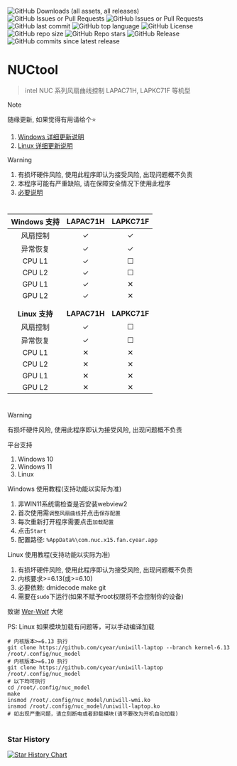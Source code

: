 ![GitHub Downloads (all assets, all releases)](https://img.shields.io/github/downloads/cyear/NUCtool/total?style=for-the-badge)
![GitHub Issues or Pull Requests](https://img.shields.io/github/issues/cyear/NUCtool?style=for-the-badge)
![GitHub Issues or Pull Requests](https://img.shields.io/github/issues-closed/cyear/NUCtool?style=for-the-badge)
![GitHub last commit](https://img.shields.io/github/last-commit/cyear/NUCtool?style=for-the-badge)
![GitHub top language](https://img.shields.io/github/languages/top/cyear/NUCtool?style=for-the-badge)
![GitHub License](https://img.shields.io/github/license/cyear/NUCtool?style=for-the-badge)
![GitHub repo size](https://img.shields.io/github/repo-size/cyear/NUCtool?style=for-the-badge)
![GitHub Repo stars](https://img.shields.io/github/stars/cyear/NUCtool?style=for-the-badge)
![GitHub Release](https://img.shields.io/github/v/release/cyear/NUCtool?style=for-the-badge)
![GitHub commits since latest release](https://img.shields.io/github/commits-since/cyear/NUCtool/latest?style=for-the-badge)

# NUCtool

> intel NUC 系列风扇曲线控制 LAPAC71H, LAPKC71F 等机型

> [!NOTE]
> 随缘更新, 如果觉得有用请给个⭐
>
> 1. [Windows 详细更新说明](./assets/NUCtoolChange_Windows.md)
> 2. [Linux 详细更新说明](./assets/NUCtoolChange_Linux.md)

> [!WARNING]
> 1. 有损坏硬件风险, 使用此程序即认为接受风险, 出现问题概不负责
> 2. 本程序可能有严重缺陷, 请在保障安全情况下使用此程序
> 3. [必要说明](assets/分析.md)
# 
|Windows 支持|LAPAC71H|LAPKC71F|
|:--------:|:----:|:----:|
| 风扇控制 | ✓ | ✓ |
| 异常恢复 | ✓ | ✓ |
| CPU L1 | ✓ | ☐ |
| CPU L2 | ✓ | ☐ |
| GPU L1 | ✓ | ✕ |
| GPU L2 | ✓ | ✕ |
|        |   |    |
|        |   |    |
|**Linux 支持**|**LAPAC71H**|**LAPKC71F**|
| 风扇控制 | ✓ | ☐ |
| 异常恢复 | ✓ | ☐ |
| CPU L1 | ✕ | ✕ |
| CPU L2 | ✕ | ✕ |
| GPU L1 | ✕ | ✕ |
| GPU L2 | ✕ | ✕ |
# 
> [!WARNING]
> 有损坏硬件风险, 使用此程序即认为接受风险, 出现问题概不负责
>
> 平台支持
>
> 1. Windows 10
> 2. Windows 11
> 3. Linux
>
> Windows 使用教程(支持功能以实际为准)
> 1. 非WIN11系统需检查是否安装webview2
> 2. 首次使用需`调整风扇曲线`并点击`保存配置`
> 3. 每次重新打开程序需要点击`加载配置`
> 4. 点击`Start`
> 5. 配置路径: `%AppData%\com.nuc.x15.fan.cyear.app`
>
> Linux 使用教程(支持功能以实际为准)
> 1. 有损坏硬件风险, 使用此程序即认为接受风险, 出现问题概不负责
> 2. 内核要求>=6.13(或>=6.10)
> 3. 必要依赖: dmidecode make git
> 4. 需要在`sudo`下运行(如果不赋予root权限将不会控制你的设备)
>
> 致谢 [Wer-Wolf](https://github.com/Wer-Wolf/uniwill-laptop) 大佬

PS: Linux 如果模块加载有问题等，可以手动编译加载
```shell
# 内核版本>=6.13 执行
git clone https://github.com/cyear/uniwill-laptop --branch kernel-6.13 /root/.config/nuc_model
# 内核版本>=6.10 执行
git clone https://github.com/cyear/uniwill-laptop /root/.config/nuc_model
# 以下均可执行
cd /root/.config/nuc_model
make
insmod /root/.config/nuc_model/uniwill-wmi.ko
insmod /root/.config/nuc_model/uniwill-laptop.ko
# 如出现严重问题，请立刻断电或者卸载模块(请不要改为开机自动加载)
```

# 
### Star History

[![Star History Chart](https://api.star-history.com/svg?repos=cyear/NUCtool&type=Timeline)](https://star-history.com/#cyear/NUCtool&Timeline)
